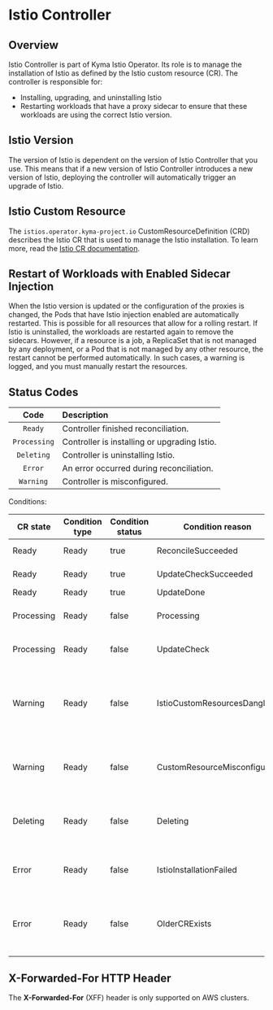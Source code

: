 # Istio Controller

## Overview

Istio Controller is part of Kyma Istio Operator. Its role is to manage the installation of Istio as defined by the Istio custom resource (CR). The controller is responsible for:
- Installing, upgrading, and uninstalling Istio
- Restarting workloads that have a proxy sidecar to ensure that these workloads are using the correct Istio version.

## Istio Version

The version of Istio is dependent on the version of Istio Controller that you use. This means that if a new version of Istio Controller introduces a new version of Istio, deploying the controller will automatically trigger an upgrade of Istio.

## Istio Custom Resource

The `istios.operator.kyma-project.io` CustomResourceDefinition (CRD) describes the Istio CR that is used to manage the Istio installation. To learn more, read the [Istio CR documentation](04-00-istio-custom-resource.md).

## Restart of Workloads with Enabled Sidecar Injection

When the Istio version is updated or the configuration of the proxies is changed, the Pods that have Istio injection enabled are automatically restarted. This is possible for all resources that allow for a rolling restart. If Istio is uninstalled, the workloads are restarted again to remove the sidecars.
However, if a resource is a job, a ReplicaSet that is not managed by any deployment, or a Pod that is not managed by any other resource, the restart cannot be performed automatically. In such cases, a warning is logged, and you must manually restart the resources.

## Status Codes

|     Code     | Description                                  |
|:------------:|:---------------------------------------------|
|   `Ready`    | Controller finished reconciliation.          |
| `Processing` | Controller is installing or upgrading Istio. |
|  `Deleting`  | Controller is uninstalling Istio.            |
|   `Error`    | An error occurred during reconciliation.     |
|  `Warning`   | Controller is misconfigured.                 |

Conditions:

| CR state   | Condition type | Condition status | Condition reason             | Remark                                                                          |
|------------|----------------|------------------|------------------------------|---------------------------------------------------------------------------------|
| Ready      | Ready          | true             | ReconcileSucceeded           | Reconciliation succeeded                                                        |
| Ready      | Ready          | true             | UpdateCheckSucceeded         | Update not required                                                             |
| Ready      | Ready          | true             | UpdateDone                   | Update done                                                                     |
| Processing | Ready          | false            | Processing                   | Istio installation is proceeding                                                |
| Processing | Ready          | false            | UpdateCheck                  | Checking if update is required                                                  |
| Warning    | Ready          | false            | IstioCustomResourcesDangling | Istio deletion blocked because of existing Istio resources that are not default |
| Warning    | Ready          | false            | CustomResourceMisconfigured  | Configuration present on Istio Custom Resource is not correct                   |
| Deleting   | Ready          | false            | Deleting                     | Proceeding with uninstallation and deletion of Istio                            |
| Error      | Ready          | false            | IstioInstallationFailed      | Failure during execution of Istio installation                                  |
| Error      | Ready          | false            | OlderCRExists                | This CR is not the oldest one so does not represent the module State            |

## X-Forwarded-For HTTP Header

The **X-Forwarded-For** (XFF) header is only supported on AWS clusters.